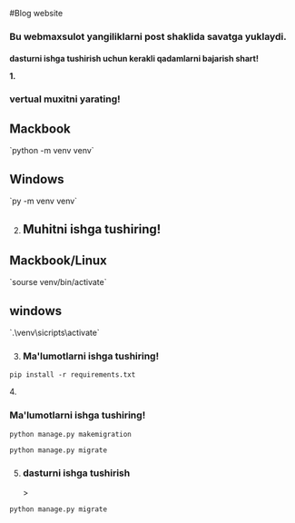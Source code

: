 #Blog website

<h3>Bu webmaxsulot yangiliklarni post shaklida savatga yuklaydi.
<h4>dasturni ishga tushirish uchun kerakli qadamlarni bajarish shart!
 

1.<h3>vertual muxitni yarating!

<h2>Mackbook</h2> `python -m venv venv`


<h2>Windows</h2> `py -m venv venv`

2. <h2>Muhitni ishga tushiring!
<h2>Mackbook/Linux</h2> `sourse venv/bin/activate`

<h2>windows</h2> `.\venv\sicripts\activate`

3. <h3>Ma'lumotlarni ishga tushiring!

`pip install -r requirements.txt`

4.<h3> Ma'lumotlarni ishga tushiring!</h3>
`python manage.py makemigration`


`python manage.py migrate`

5. <h3> dasturni ishga tushirish</h3>>

`python manage.py migrate`